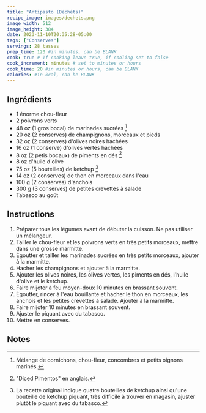 ```yaml
---
title: "Antipasto (Déchêts)"
recipe_image: images/dechets.png
image_width: 512
image_height: 384
date: 2023-11-10T20:35:28-05:00
tags: ["Conserves"]
servings: 28 tasses
prep_time: 120 #in minutes, can be BLANK
cook: true # If cooking leave true, if cooling set to false
cook_increment: minutes # set to minutes or hours
cook_time: 20 #in minutes or hours, can be BLANK
calories: #in kcal, can be BLANK
---
```


## Ingrédients

- 1 énorme chou-fleur
- 2 poivrons verts
- 48 oz (1 gros bocal) de marinades sucrées [^1]
- 20 oz (2 conserves) de champignons, morceaux et pieds
- 32 oz (2 conserves) d'olives noires hachées
- 16 oz (1 conserve) d'olives vertes hachées
- 8 oz (2 petis bocaux) de piments en dés [^2]
- 8 oz d'huile d'olive
- 75 oz (5 bouteilles) de ketchup [^3]
- 14 oz (2 conserves) de thon en morceaux dans l'eau
- 100 g (2 conserves) d'anchois
- 300 g (3 conserves) de petites crevettes à salade
- Tabasco au goût

## Instructions

1. Préparer tous les légumes avant de débuter la cuisson. Ne pas utiliser un mélangeur.
2. Tailler le chou-fleur et les poivrons verts en très petits morceaux, mettre dans une grosse marmitte.
3. Égoutter et tailler les marinades sucrées en très petits morceaux, ajouter à la marmitte.
4. Hacher les champignons et ajouter à la marmitte.
5. Ajouter les olives noires, les olives vertes, les piments en dés, l'huile d'olive et le ketchup.
6. Faire mijoter à feu moyen-doux 10 minutes en brassant souvent.
7. Égoutter, rincer à l'eau bouillante et hacher le thon en morceaux, les anchois et les petites crevettes à salade. Ajouter à la marmitte.
8. Faire mijoter 10 minutes en brassant souvent.
9. Ajuster le piquant avec du tabasco.
10. Mettre en conserves.

## Notes

[^1]: Mélange de cornichons, chou-fleur, concombres et petits oignons marinés.
[^2]: "Diced Pimentos" en anglais.
[^3]: La recette original indique quatre bouteilles de ketchup ainsi qu'une bouteille de ketchup piquant, très difficile à trouver en magasin, ajuster plutôt le piquant avec du tabasco.

